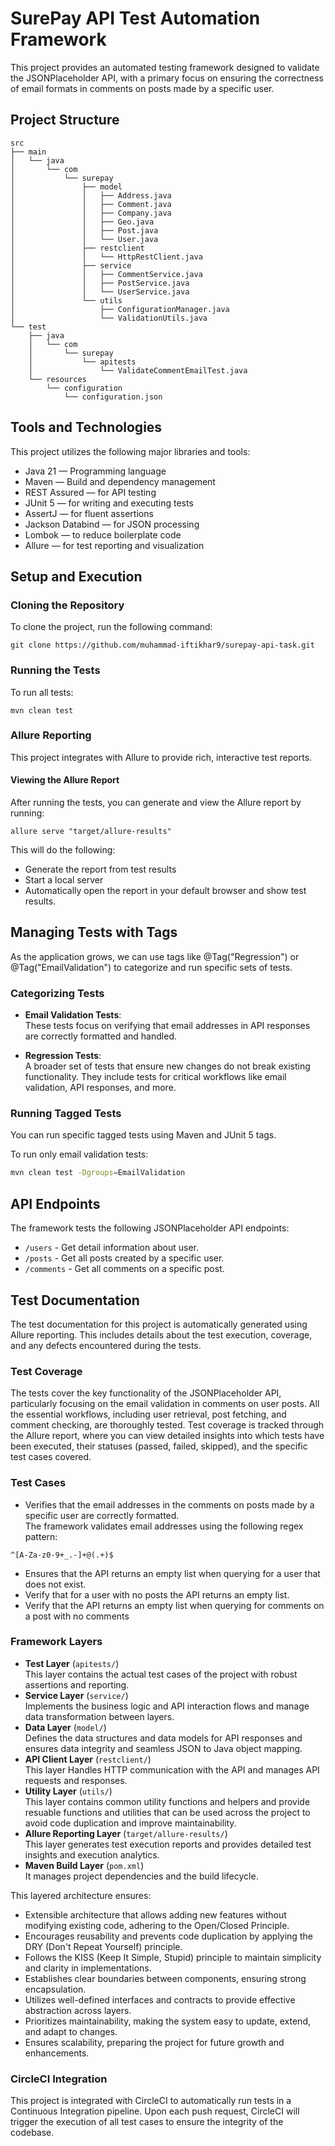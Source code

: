 # SurePay API Test Automation Framework

This project provides an automated testing framework designed to validate the JSONPlaceholder API, with a primary focus on ensuring the correctness of email formats in comments on posts made by a specific user.
## Project Structure

```
src
├── main
│   └── java
│       └── com
│           └── surepay
│               ├── model
│               │   ├── Address.java
│               │   ├── Comment.java
│               │   ├── Company.java
│               │   ├── Geo.java
│               │   ├── Post.java
│               │   └── User.java
│               ├── restclient
│               │   └── HttpRestClient.java
│               ├── service
│               │   ├── CommentService.java
│               │   ├── PostService.java
│               │   └── UserService.java
│               └── utils
│                   ├── ConfigurationManager.java
│                   └── ValidationUtils.java
└── test
    ├── java
    │   └── com
    │       └── surepay
    │           └── apitests
    │               └── ValidateCommentEmailTest.java
    └── resources
        └── configuration
            └── configuration.json

```

## Tools and Technologies

This project utilizes the following major libraries and tools:
- Java 21 — Programming language
- Maven — Build and dependency management
- REST Assured — for API testing
- JUnit 5 — for writing and executing tests
- AssertJ — for fluent assertions
- Jackson Databind — for JSON processing
- Lombok — to reduce boilerplate code
- Allure — for test reporting and visualization

## Setup and Execution 
### Cloning the Repository
To clone the project, run the following command: 
```
git clone https://github.com/muhammad-iftikhar9/surepay-api-task.git
```
### Running the Tests
To run all tests:
```
mvn clean test
```

### Allure Reporting
This project integrates with Allure to provide rich, interactive test reports.

#### Viewing the Allure Report
After running the tests, you can generate and view the Allure report by running:
```
allure serve "target/allure-results"
```
This will do the following: 
- Generate the report from test results
- Start a local server 
- Automatically open the report in your default browser and show test results.

## Managing Tests with Tags

As the application grows, we can use tags like @Tag("Regression") or @Tag("EmailValidation") to categorize and run specific sets of tests.
### Categorizing Tests

- **Email Validation Tests**:  
  These tests focus on verifying that email addresses in API responses are correctly formatted and handled.

- **Regression Tests**:  
  A broader set of tests that ensure new changes do not break existing functionality. They include tests for critical workflows like email validation, API responses, and more.

### Running Tagged Tests
You can run specific tagged tests using Maven and JUnit 5 tags.

To run only email validation tests:

```bash
mvn clean test -Dgroups=EmailValidation
```

## API Endpoints
The framework tests the following JSONPlaceholder API endpoints:

- `/users` - Get detail information about user.
- `/posts` - Get all posts created by a specific user.
- `/comments` - Get all comments on a specific post.

## Test Documentation
The test documentation for this project is automatically generated using Allure reporting. This includes details about the test execution, coverage, and any defects encountered during the tests.

### Test Coverage
The tests cover the key functionality of the JSONPlaceholder API, particularly focusing on the email validation in comments on user posts. 
All the essential workflows, including user retrieval, post fetching, and comment checking, are thoroughly tested. Test coverage is tracked through the Allure report, where you can view detailed insights into which tests have been executed, their statuses (passed, failed, skipped), and the specific test cases covered.
### Test Cases
- Verifies that the email addresses in the comments on posts made by a specific user are correctly formatted. <br>
  The framework validates email addresses using the following regex pattern:
```
^[A-Za-z0-9+_.-]+@(.+)$
```
- Ensures that the API returns an empty list when querying for a user that does not exist. 
- Verify that for a user with no posts the API returns an empty list.
- Verify that the API returns an empty list when querying for comments on a post with no comments

### Framework Layers

- **Test Layer** (`apitests/`)  <br>
  This layer contains the actual test cases of the project with robust assertions and reporting.
- **Service Layer** (`service/`) <br>
  Implements the business logic and API interaction flows and manage data transformation between layers.
- **Data Layer** (`model/`) <br>
  Defines the data structures and data models for API responses and ensures data integrity and seamless JSON to Java object mapping.
- **API Client Layer** (`restclient/`) <br>
  This layer Handles HTTP communication with the API and manages API requests and responses.
- **Utility Layer** (`utils/`) <br>
  This layer contains common utility functions and helpers and provide resuable functions and utilities that can be used across the project to avoid code duplication and improve maintainability. 
- **Allure Reporting Layer** (`target/allure-results/`) <br>
  This layer generates test execution reports and provides detailed test insights and execution analytics.
- **Maven Build Layer** (`pom.xml`) <br>
  It manages project dependencies and the build lifecycle.

This layered architecture ensures:
- Extensible architecture that allows adding new features without modifying existing code, adhering to the Open/Closed Principle.
- Encourages reusability and prevents code duplication by applying the DRY (Don't Repeat Yourself) principle.
- Follows the KISS (Keep It Simple, Stupid) principle to maintain simplicity and clarity in implementations.
- Establishes clear boundaries between components, ensuring strong encapsulation.
- Utilizes well-defined interfaces and contracts to provide effective abstraction across layers.
- Prioritizes maintainability, making the system easy to update, extend, and adapt to changes.
- Ensures scalability, preparing the project for future growth and enhancements.

### CircleCI Integration
This project is integrated with CircleCI to automatically run tests in a Continuous Integration pipeline. Upon each push request, CircleCI will trigger the execution of all test cases to ensure the integrity of the codebase.